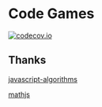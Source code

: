 # Code Games

[![codecov.io](http://codecov.io/github/dancerphil/code-games/coverage.svg?branch=master)](http://codecov.io/github/dancerphil/code-games/coverage.svg?branch=master)

## Thanks

[javascript-algorithms](https://github.com/trekhleb/javascript-algorithms)

[mathjs](https://github.com/josdejong/mathjs)
